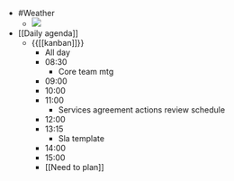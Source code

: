 - #Weather
    - ![](https://firebasestorage.googleapis.com/v0/b/firescript-577a2.appspot.com/o/imgs%2Fapp%2FDavidsroam%2Fipw983UUS7.png?alt=media&token=a41e71fc-5065-4187-8c13-2e69b23bcd67)
- [[Daily agenda]]
    - {{[[kanban]]}}
        - All day
        - 08:30
            - Core team mtg
        - 09:00
        - 10:00
        - 11:00
            - Services agreement actions review schedule
        - 12:00
        - 13:15
            - Sla template
        - 14:00
        - 15:00
        - [[Need to plan]]

